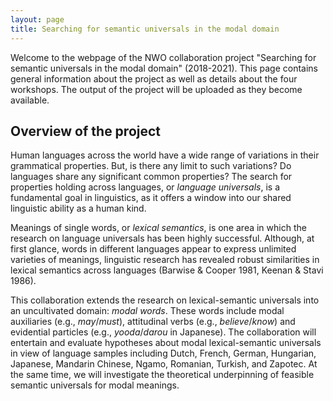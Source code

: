 ```yaml
---
layout: page
title: Searching for semantic universals in the modal domain
---
```


Welcome to the webpage of the NWO collaboration project "Searching for semantic universals in the modal domain" (2018-2021). This page contains general information about the project as well as details about the four workshops. The output of the project will be uploaded as they become available. 

## Overview of the project

Human languages across the world have a wide range of variations in their grammatical properties. But, is there any limit to such variations? Do languages share any significant common properties? The search for properties holding across languages, or *language universals*, is a fundamental goal in linguistics, as it offers a window into our shared linguistic ability as a human kind.

Meanings of single words, or *lexical semantics*, is one area in which the research on language universals has been highly successful. Although, at first glance, words in different languages appear to express unlimited varieties of meanings, linguistic research has revealed robust similarities in lexical semantics across languages (Barwise & Cooper 1981, Keenan & Stavi 1986). 

This collaboration extends the research on lexical-semantic universals into an uncultivated domain: *modal words*. These words include modal auxiliaries (e.g., *may*/*must*), attitudinal verbs (e.g., *believe*/*know*) and evidential particles (e.g., *yooda*/*darou* in Japanese). The collaboration will entertain and evaluate hypotheses about modal lexical-semantic universals in view of language samples including Dutch, French, German, Hungarian, Japanese, Mandarin Chinese, Ngamo, Romanian, Turkish, and Zapotec. At the same time, we will investigate the theoretical underpinning of feasible semantic universals for modal meanings. 
